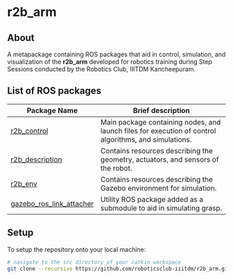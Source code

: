 # r2b_arm

## About

A metapackage containing ROS packages that aid in control, simulation, and visualization of the **r2b_arm** developed for robotics training during Step Sessions conducted by the Robotics Club, IIITDM Kancheepuram.

## List of ROS packages

| Package Name | Brief description |
| --- | --- |
| [r2b_control](./r2b_control) | Main package containing nodes, and launch files for execution of control algorithms, and simulations. | 
| [r2b_description](./r2b_description) | Contains resources describing the geometry, actuators, and sensors of the robot. |
| [r2b_env](./r2b_env) | Contains resources describing the Gazebo environment for simulation. |
| [gazebo_ros_link_attacher](./gazebo_ros_link_attacher) | Utility ROS package added as a submodule to aid in simulating grasp. |

## Setup

To setup the repository onto your local machine:
```bash
# navigate to the src directory of your catkin workspace
git clone --recursive https://github.com/roboticsclub-iiitdm/r2b_arm.git
```
